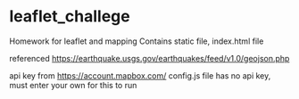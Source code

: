 # leaflet_challege
Homework for leaflet and mapping
Contains static file, index.html file

referenced
https://earthquake.usgs.gov/earthquakes/feed/v1.0/geojson.php


api key from https://account.mapbox.com/
config.js file has no api key, must enter your own for this to run

